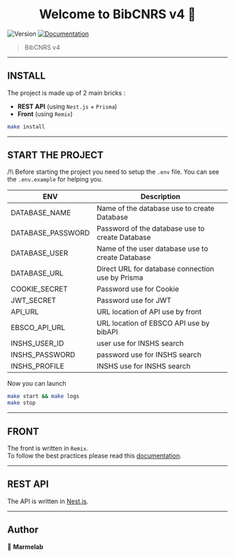 <h1 align="center">Welcome to BibCNRS v4 👋</h1>
<p>
  <img alt="Version" src="https://img.shields.io/badge/version-0.0.1-blue.svg?cacheSeconds=2592000" />
  <a href="http://localhost:3200/" target="_blank">
    <img alt="Documentation" src="https://img.shields.io/badge/documentation-yes-brightgreen.svg" />
  </a>
</p>

> BibCNRS v4

---

## INSTALL

The project is made up of 2 main bricks :

- **REST API** (using `Nest.js` + `Prisma`)
- **Front** (using `Remix`)

```sh
make install
```

---

## START THE PROJECT

/!\ Before starting the project you need to setup the `.env` file. You can see the `.env.example` for helping you.

| ENV               | Description                                      |
| ----------------- | ------------------------------------------------ |
| DATABASE_NAME     | Name of the database use to create Database      |
| DATABASE_PASSWORD | Password of the database use to create Database  |
| DATABASE_USER     | Name of the user database use to create Database |
| DATABASE_URL      | Direct URL for database connection use by Prisma |
| COOKIE_SECRET     | Password use for Cookie                          |
| JWT_SECRET        | Password use for JWT                             |
| API_URL           | URL location of API use by front                 |
| EBSCO_API_URL     | URL location of EBSCO API use by bibAPI          |
| INSHS_USER_ID     | user use for INSHS search                        |
| INSHS_PASSWORD    | password use for INSHS search                    |
| INSHS_PROFILE     | INSHS use for INSHS search                       |

Now you can launch

```sh
make start && make logs
make stop
```

---

## FRONT

The front is written in `Remix`. \
To follow the best practices please read this [documentation](https://remix.run/docs/en/v1).

---

## REST API

The API is written in [Nest.js](https://nestjs.com/).

---

## Author

👤 **Marmelab**
